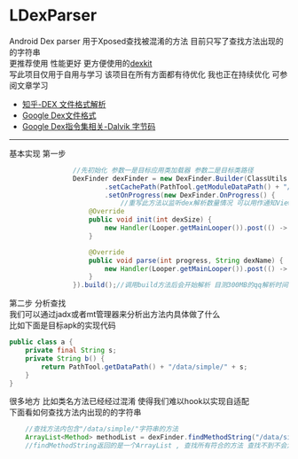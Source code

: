# LDexParser
Android Dex parser
用于Xposed查找被混淆的方法 目前只写了查找方法出现的的字符串  
更推荐使用 性能更好 更方便使用的[dexkit](https://github.com/LuckyPray/DexKit)  
写此项目仅用于自用与学习 该项目在所有方面都有待优化 我也正在持续优化
可参阅文章学习   
- [知乎-DEX 文件格式解析](https://zhuanlan.zhihu.com/p/66800634)
- [Google Dex文件格式](https://source.android.google.cn/docs/core/runtime/dex-format?hl=zh-cn)
- [Google Dex指令集相关-Dalvik 字节码](https://source.android.google.cn/docs/core/runtime/dalvik-bytecode?hl=zh-cn)
---
基本实现 第一步
```java
                //先初始化 参数一是目标应用类加载器 参数二是目标类路径
                DexFinder dexFinder = new DexFinder.Builder(ClassUtils.getHostLoader(), HookEnv.getHostApkPath())
                        .setCachePath(PathTool.getModuleDataPath() + "/MethodFinderCache")//设置运行缓存路径 将使用本地内存代表堆内存 这样可以避免在解析大且多的dex时造成堆溢出
                        .setOnProgress(new DexFinder.OnProgress() {
                            //重写此方法以监听dex解析数量情况 可以用作通知View解析进度
                    @Override
                    public void init(int dexSize) {
                        new Handler(Looper.getMainLooper()).post(() -> loadingDialog.progressBar.setMax(dexSize));
                    }

                    @Override
                    public void parse(int progress, String dexName) {
                        new Handler(Looper.getMainLooper()).post(() -> loadingDialog.progressBar.setProgress(progress));
                    }
                }).build();//调用build方法后会开始解析 目测300MB的qq解析时间在8 - 20s内
```
第二步 分析查找  
我们可以通过jadx或者mt管理器来分析出方法内具体做了什么  
比如下面是目标apk的实现代码
```java
public class a {
    private final String s;
    private String b() {
        return PathTool.getDataPath() + "/data/simple/" + s;
    }
}
```  
很多地方 比如类名方法已经经过混淆 使得我们难以hook以实现自适配  
下面看如何查找方法内出现的的字符串
```java
    //查找方法内包含"/data/simple/"字符串的方法
    ArrayList<Method> methodList = dexFinder.findMethodString("/data/simple/");
    //findMethodString返回的是一个ArrayList , 查找所有符合的方法 查找不到不会为null而是为size == 0
```
